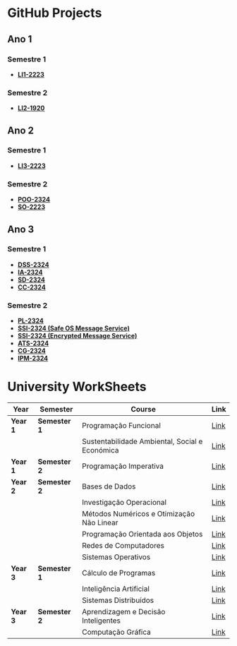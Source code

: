 # GitHub Projects

## Ano 1

### Semestre 1
- [**LI1-2223**](https://github.com/NopeGuy/BlockDudeHaskell)

### Semestre 2
- [**LI2-1920**](https://github.com/NopeGuy/LI2-1920)


## Ano 2

### Semestre 1
- [**LI3-2223**](https://github.com/NopeGuy/LI3-2223)

### Semestre 2
- [**POO-2324**](https://github.com/NopeGuy/POO-2324)
- [**SO-2223**](https://github.com/NopeGuy/SO2223)

  
## Ano 3

### Semestre 1
- [**DSS-2324**](https://github.com/NopeGuy/DSS-2324)
- [**IA-2324**](https://github.com/NopeGuy/IA-2324)
- [**SD-2324**](https://github.com/NopeGuy/SD-2324)
- [**CC-2324**](https://github.com/NopeGuy/CC-2324/tree/main)

### Semestre 2
- [**PL-2324**](https://github.com/NopeGuy/PL-2324)
- [**SSI-2324 (Safe OS Message Service)**](https://github.com/NopeGuy/SSI-2324/tree/main/TPs/TP2)
- [**SSI-2324 (Encrypted Message Service)**](https://github.com/NopeGuy/SSI-2324/tree/main/TPs/TP1)
- [**ATS-2324**](https://github.com/NopeGuy/ATS-2324)
- [**CG-2324**](https://github.com/NopeGuy/CG-2324)
- [**IPM-2324**](https://github.com/NopeGuy/IPM-2324)


# University WorkSheets

| **Year** | **Semester** | **Course** | **Link** |
|----------|--------------|------------|----------|
| **Year 1** | **Semester 1** | Programação Funcional | [Link](https://github.com/NopeGuy/University-WorkSheets/tree/main/1%C2%BA%20Ano/Programacao%20Funcional) |
| | | Sustentabilidade Ambiental, Social e Económica | [Link](https://niceme.me/) |
| **Year 1** | **Semester 2** | Programação Imperativa | [Link](https://github.com/NopeGuy/University-WorkSheets/tree/main/1%C2%BA%20Ano/Programacao%20Imperativa) |
| **Year 2** | **Semester 2** | Bases de Dados | [Link](https://github.com/NopeGuy/University-WorkSheets/tree/main/2%C2%BA%20Ano/Bases%20de%20Dados) |
| | | Investigação Operacional | [Link](https://github.com/NopeGuy/University-WorkSheets/tree/main/2%C2%BA%20Ano/Investigacao%20Operacional) |
| | | Métodos Numéricos e Otimização Não Linear | [Link](https://github.com/NopeGuy/University-WorkSheets/tree/main/2%C2%BA%20Ano/Metodos%20Numericos%20e%20Otimizacao%20Nao%20Linear) |
| | | Programação Orientada aos Objetos | [Link](https://github.com/NopeGuy/University-WorkSheets/tree/main/2%C2%BA%20Ano/Programacao%20Orientada%20aos%20Objetos) |
| | | Redes de Computadores | [Link](https://github.com/NopeGuy/University-WorkSheets/tree/main/2%C2%BA%20Ano/Redes%20de%20Computadores) |
| | | Sistemas Operativos | [Link](https://github.com/NopeGuy/University-WorkSheets/tree/main/2%C2%BA%20Ano/Sistemas%20Operativos) |
| **Year 3** | **Semester 1** | Cálculo de Programas | [Link](https://github.com/NopeGuy/University-WorkSheets/tree/main/3%C2%BA%20Ano/Calculo%20de%20Programas) |
| | | Inteligência Artificial | [Link](https://github.com/NopeGuy/University-WorkSheets/tree/main/3%C2%BA%20Ano/Inteligencia%20Artificial) |
| | | Sistemas Distribuídos | [Link](https://github.com/NopeGuy/University-WorkSheets/tree/main/3%C2%BA%20Ano/Sistemas%20Distribuidos) |
| **Year 3** | **Semester 2** | Aprendizagem e Decisão Inteligentes | [Link](https://github.com/NopeGuy/University-WorkSheets/tree/main/3%C2%BA%20Ano/Aprendizagem%20e%20Decisao%20Inteligentes) |
| | | Computação Gráfica | [Link](https://github.com/NopeGuy/University-WorkSheets/tree/main/3%C2%BA%20Ano/CG) |


